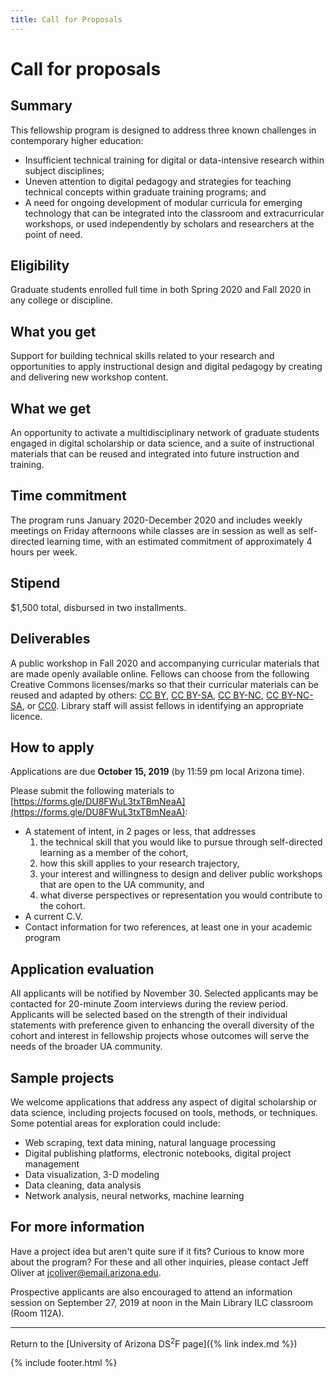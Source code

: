 ```yaml
---
title: Call for Proposals
---
```


# Call for proposals

## Summary
This fellowship program is designed to address three known challenges in contemporary higher education:

+ Insufficient technical training for digital or data-intensive research within subject disciplines;
+ Uneven attention to digital pedagogy and strategies for teaching technical concepts within graduate training programs; and
+ A need for ongoing development of modular curricula for emerging technology that can be integrated into the classroom and extracurricular workshops, or used independently by scholars and researchers at the point of need.

## Eligibility
Graduate students enrolled full time in both Spring 2020 and Fall 2020 in any college or discipline.

## What you get
Support for building technical skills related to your research and opportunities to apply instructional design and digital pedagogy by creating and delivering new workshop content.

## What we get
An opportunity to activate a multidisciplinary network of graduate students engaged in digital scholarship or data science, and a suite of instructional materials that can be reused and integrated into future instruction and training.

## Time commitment
The program runs January 2020-December 2020 and includes weekly meetings on Friday afternoons while classes are in session as well as self-directed learning time, with an estimated commitment of approximately 4 hours per week.

## Stipend
$1,500 total, disbursed in two installments.

## Deliverables
A public workshop in Fall 2020 and accompanying curricular materials that are made openly available online. Fellows can choose from the following Creative Commons licenses/marks so that their curricular materials can be reused and adapted by others: [CC BY](https://creativecommons.org/licenses/by/4.0/), [CC BY-SA](https://creativecommons.org/licenses/by-sa/4.0/), [CC BY-NC](https://creativecommons.org/licenses/by-nc/4.0/), [CC BY-NC-SA](https://creativecommons.org/licenses/by-nc-sa/4.0/), or [CC0](https://creativecommons.org/share-your-work/public-domain/cc0). Library staff will assist fellows in identifying an appropriate licence.

## How to apply
Applications are due **October 15, 2019** (by 11:59 pm local Arizona time).

Please submit the following materials to [https://forms.gle/DU8FWuL3txTBmNeaA](https://forms.gle/DU8FWuL3txTBmNeaA):

+ A statement of intent, in 2 pages or less, that addresses
    1. the technical skill that you would like to pursue through self-directed learning as a member of the cohort,
    2. how this skill applies to your research trajectory,
    3. your interest and willingness to design and deliver public workshops that are open to the UA community, and
    4. what diverse perspectives or representation you would contribute to the cohort.
+ A current C.V.
+ Contact information for two references, at least one in your academic program

## Application evaluation
All applicants will be notified by November 30. Selected applicants may be contacted for 20-minute Zoom interviews during the review period. Applicants will be selected based on the strength of their individual statements with preference given to enhancing the overall diversity of the cohort and interest in fellowship projects whose outcomes will serve the needs of the broader UA community.

## Sample projects
We welcome applications that address any aspect of digital scholarship or data science, including projects focused on tools, methods, or techniques. Some potential areas for exploration could include:

+ Web scraping, text data mining, natural language processing
+ Digital publishing platforms, electronic notebooks, digital project management
+ Data visualization, 3-D modeling
+ Data cleaning, data analysis
+ Network analysis, neural networks, machine learning

## For more information
Have a project idea but aren't quite sure if it fits? Curious to know more about the program? For these and all other inquiries, please contact Jeff Oliver at [jcoliver@email.arizona.edu](mailto:jcoliver@email.arizona.edu?subject=DS2F%20Inquiry).

Prospective applicants are also encouraged to attend an information session on September 27, 2019 at noon in the Main Library ILC classroom (Room 112A).

***

Return to the [University of Arizona DS<sup>2</sup>F page]({% link index.md %})

{% include footer.html %}

